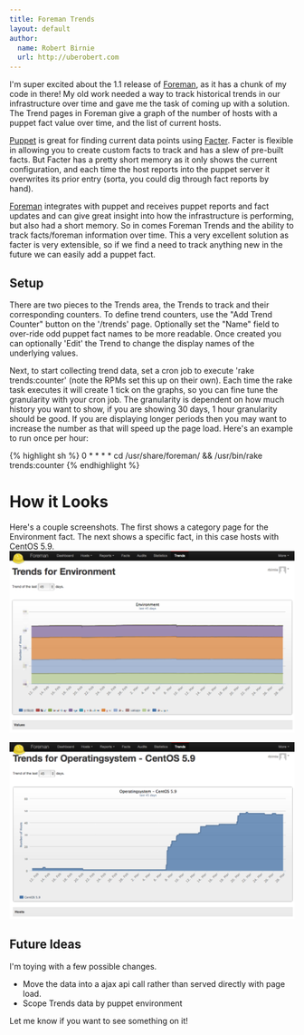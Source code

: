 ```yaml
---
title: Foreman Trends
layout: default
author:
  name: Robert Birnie
  url: http://uberobert.com
---
```


I'm super excited about the 1.1 release of [Foreman](http://theforeman.org/), as it has a chunk of my code in there! My old work needed a way to track historical trends in our infrastructure over time and gave me the task of coming up with a solution. The Trend pages in Foreman give a graph of the number of hosts with a puppet fact value over time, and the list of current hosts.

[Puppet](http://puppetlabs.com/) is great for finding current data points using [Facter](http://www.puppetlabs.com/puppet/related-projects/facter/). Facter is flexible in allowing you to create custom facts to track and has a slew of pre-built facts. But Facter has a pretty short memory as it only shows the current configuration, and each time the host reports into the puppet server it overwrites its prior entry (sorta, you could dig through fact reports by hand).

[Foreman](http://theforeman.org/) integrates with puppet and receives puppet reports and fact updates and can give great insight into how the infrastructure is performing, but also had a short memory. So in comes Foreman Trends and the ability to track facts/foreman information over time. This a very excellent solution as facter is very extensible, so if we find a need to track anything new in the future we can easily add a puppet fact.

## Setup

There are two pieces to the Trends area, the Trends to track and their corresponding counters. To define trend counters, use the "Add Trend Counter" button on the '/trends' page. Optionally set the "Name" field to over-ride odd puppet fact names to be more readable. Once created you can optionally 'Edit' the Trend to change the display names of the underlying values.

Next, to start collecting trend data, set a cron job to execute 'rake trends:counter' (note the RPMs set this up on their own). Each time the rake task executes it will create 1 tick on the graphs, so you can fine tune the granularity with your cron job. The granularity is dependent on how much history you want to show, if you are showing 30 days, 1 hour granularity should be good. If you are displaying longer periods then you may want to increase the number as that will speed up the page load. Here's an example to run once per hour:

{% highlight sh %}
0 * * * * cd /usr/share/foreman/ && /usr/bin/rake trends:counter
{% endhighlight %}

# How it Looks

Here's a couple screenshots. The first shows a category page for the Environment fact. The next shows a specific fact, in this case hosts with CentOS 5.9.
<img src="/assets/images/foreman_env.png">

<img src="/assets/images/foreman_trends.png">



## Future Ideas

I'm toying with a few possible changes.

* Move the data into a ajax api call rather than served directly with page load.
* Scope Trends data by puppet environment

Let me know if you want to see something on it!
